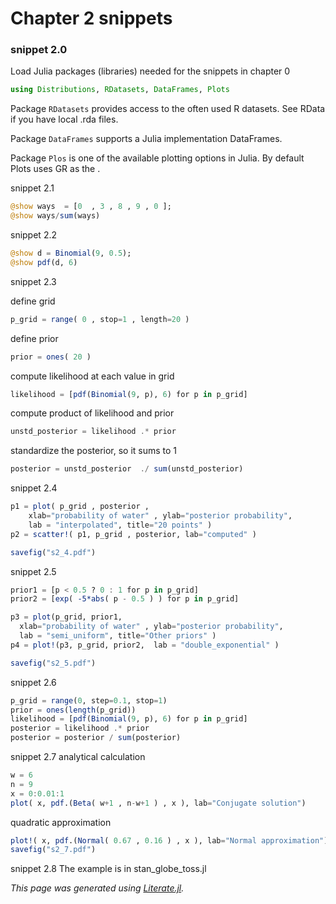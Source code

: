 # Chapter 2 snippets

### snippet 2.0

Load Julia packages (libraries) needed  for the snippets in chapter 0

```julia
using Distributions, RDatasets, DataFrames, Plots
```

Package `RDatasets` provides access to the often used R datasets.
See RData if you have local .rda files.

Package `DataFrames` supports a Julia implementation DataFrames.

Package `Plos` is one of the available plotting options in Julia.
By default Plots uses GR as the .

snippet 2.1

```julia
@show ways  = [0  , 3 , 8 , 9 , 0 ];
@show ways/sum(ways)
```

snippet 2.2

```julia
@show d = Binomial(9, 0.5);
@show pdf(d, 6)
```

snippet 2.3

define grid

```julia
p_grid = range( 0 , stop=1 , length=20 )
```

define prior

```julia
prior = ones( 20 )
```

compute likelihood at each value in grid

```julia
likelihood = [pdf(Binomial(9, p), 6) for p in p_grid]
```

compute product of likelihood and prior

```julia
unstd_posterior = likelihood .* prior
```

standardize the posterior, so it sums to 1

```julia
posterior = unstd_posterior  ./ sum(unstd_posterior)
```

snippet 2.4

```julia
p1 = plot( p_grid , posterior ,
    xlab="probability of water" , ylab="posterior probability",
    lab = "interpolated", title="20 points" )
p2 = scatter!( p1, p_grid , posterior, lab="computed" )

savefig("s2_4.pdf")
```

snippet 2.5

```julia
prior1 = [p < 0.5 ? 0 : 1 for p in p_grid]
prior2 = [exp( -5*abs( p - 0.5 ) ) for p in p_grid]

p3 = plot(p_grid, prior1,
  xlab="probability of water" , ylab="posterior probability",
  lab = "semi_uniform", title="Other priors" )
p4 = plot!(p3, p_grid, prior2,  lab = "double_exponential" )

savefig("s2_5.pdf")
```

snippet 2.6

```julia
p_grid = range(0, step=0.1, stop=1)
prior = ones(length(p_grid))
likelihood = [pdf(Binomial(9, p), 6) for p in p_grid]
posterior = likelihood .* prior
posterior = posterior / sum(posterior)
```

snippet 2.7
analytical calculation

```julia
w = 6
n = 9
x = 0:0.01:1
plot( x, pdf.(Beta( w+1 , n-w+1 ) , x ), lab="Conjugate solution")
```

quadratic approximation

```julia
plot!( x, pdf.(Normal( 0.67 , 0.16 ) , x ), lab="Normal approximation")
savefig("s2_7.pdf")
```

snippet 2.8
The example is in stan_globe_toss.jl

*This page was generated using [Literate.jl](https://github.com/fredrikekre/Literate.jl).*


